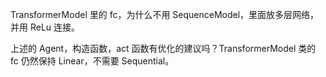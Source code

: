 TransformerModel 里的 fc，为什么不用 SequenceModel，里面放多层网络，并用 ReLu 连接。

上述的 Agent，构造函数，act 函数有优化的建议吗？TransformerModel 类的 fc 仍然保持 Linear，不需要 Sequential。
